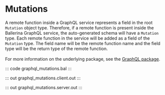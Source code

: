 # Mutations

A remote function inside a GraphQL service represents a field in the root
`Mutation` object type. Therefore, if a remote function is present inside
the Ballerina GraphQL service, the auto-generated schema will have a
`Mutation` type. Each remote function in the service will be added as a
field of the `Mutation` type. The field name will be the remote function
name and the field type will be the return type of the remote function.
<br/><br/>
For more information on the underlying package, see the
[GraphQL package](https://lib.ballerina.io/ballerina/graphql/latest/).

::: code graphql_mutations.bal :::

::: out graphql_mutations.client.out :::

::: out graphql_mutations.server.out :::